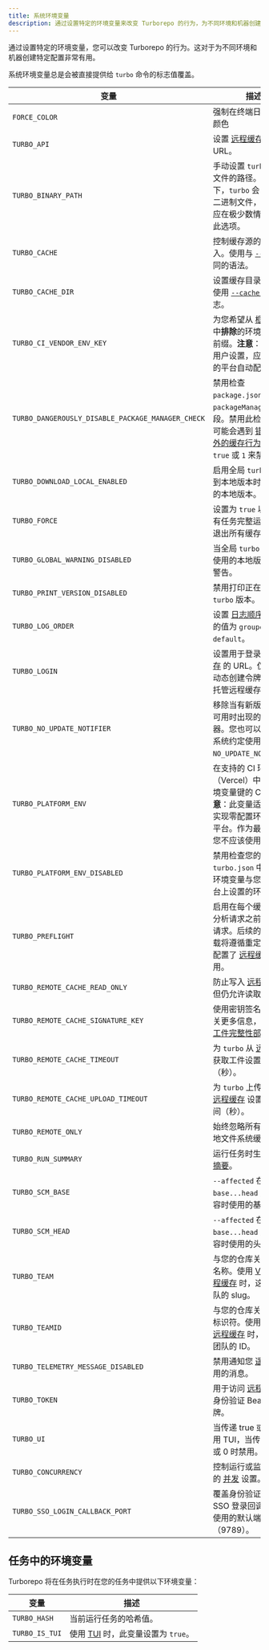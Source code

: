 ```yaml
---
title: 系统环境变量
description: 通过设置特定的环境变量来改变 Turborepo 的行为，为不同环境和机器创建特定配置
---
```




通过设置特定的环境变量，您可以改变 Turborepo 的行为。这对于为不同环境和机器创建特定配置非常有用。

系统环境变量总是会被直接提供给 `turbo` 命令的标志值覆盖。

| 变量 | 描述 |
| --- | --- |
| `FORCE_COLOR` | 强制在终端日志中显示颜色 |
| `TURBO_API` | 设置 [远程缓存](/core-concepts/remote-caching) 的基础 URL。 |
| `TURBO_BINARY_PATH` | 手动设置 `turbo` 二进制文件的路径。默认情况下，`turbo` 会自动发现二进制文件，因此您只应在极少数情况下使用此选项。 |
| `TURBO_CACHE` | 控制缓存源的读取和写入。使用与 [`--cache`](/api-reference/commands/run#--cache-options) 相同的语法。 |
| `TURBO_CACHE_DIR` | 设置缓存目录，类似于使用 [`--cache-dir`](/api-reference/commands/run#--cache-dir-path) 标志。 |
| `TURBO_CI_VENDOR_ENV_KEY` | 为您希望从 [框架推断](/crafting-your-repository/using-environment-variables#framework-inference) 中**排除**的环境变量设置前缀。**注意**：这不需要用户设置，应该由支持的平台自动配置。 |
| `TURBO_DANGEROUSLY_DISABLE_PACKAGE_MANAGER_CHECK` | 禁用检查 `package.json` 中的 `packageManager` 字段。禁用此检查时，您可能会遇到 [错误和意外的缓存行为](/api-reference/commands/run#--dangerously-disable-package-manager-check)。使用 `true` 或 `1` 来禁用。 |
| `TURBO_DOWNLOAD_LOCAL_ENABLED` | 启用全局 `turbo` 在找不到本地版本时安装正确的本地版本。 |
| `TURBO_FORCE` | 设置为 `true` 以强制所有任务完整运行，选择退出所有缓存。 |
| `TURBO_GLOBAL_WARNING_DISABLED` | 当全局 `turbo` 找不到要使用的本地版本时禁用警告。 |
| `TURBO_PRINT_VERSION_DISABLED` | 禁用打印正在执行的 `turbo` 版本。 |
| `TURBO_LOG_ORDER` | 设置 [日志顺序](/api-reference/commands/run#--log-order-option)。允许的值为 `grouped` 和 `default`。 |
| `TURBO_LOGIN` | 设置用于登录 [远程缓存](/core-concepts/remote-caching) 的 URL。仅对实现动态创建令牌端点的自托管远程缓存需要。 |
| `TURBO_NO_UPDATE_NOTIFIER` | 移除当有新版本 `turbo` 可用时出现的更新通知器。您也可以按照生态系统约定使用 `NO_UPDATE_NOTIFIER`。 |
| `TURBO_PLATFORM_ENV` | 在支持的 CI 环境（Vercel）中配置的环境变量键的 CSV。**注意**：此变量适用于希望实现零配置环境变量的平台。作为最终用户，您不应该使用此变量。 |
| `TURBO_PLATFORM_ENV_DISABLED` | 禁用检查您的 `turbo.json` 中配置的环境变量与您支持的平台上设置的环境变量 |
| `TURBO_PREFLIGHT` | 启用在每个缓存工件和分析请求之前发送预检请求。后续的上传和下载将遵循重定向。仅在配置了 [远程缓存](/core-concepts/remote-caching) 时适用。 |
| `TURBO_REMOTE_CACHE_READ_ONLY` | 防止写入 [远程缓存](/core-concepts/remote-caching) - 但仍允许读取。 |
| `TURBO_REMOTE_CACHE_SIGNATURE_KEY` | 使用密钥签名工件。有关更多信息，请访问 [工件完整性部分](/core-concepts/remote-caching#artifact-integrity-and-authenticity-verification)。 |
| `TURBO_REMOTE_CACHE_TIMEOUT` | 为 `turbo` 从 [远程缓存](/core-concepts/remote-caching) 获取工件设置超时时间（秒）。 |
| `TURBO_REMOTE_CACHE_UPLOAD_TIMEOUT` | 为 `turbo` 上传工件到 [远程缓存](/core-concepts/remote-caching) 设置超时时间（秒）。 |
| `TURBO_REMOTE_ONLY` | 始终忽略所有任务的本地文件系统缓存。 |
| `TURBO_RUN_SUMMARY` | 运行任务时生成 [运行摘要](/api-reference/commands/run#--summarize)。 |
| `TURBO_SCM_BASE` | `--affected` 在计算从 `base...head` 更改的内容时使用的基础 |
| `TURBO_SCM_HEAD` | `--affected` 在计算从 `base...head` 更改的内容时使用的头部 |
| `TURBO_TEAM` | 与您的仓库关联的账户名称。使用 [Vercel 远程缓存](https://vercel.com/docs/monorepos/remote-caching#vercel-remote-cache) 时，这是您团队的 slug。 |
| `TURBO_TEAMID` | 与您的仓库关联的账户标识符。使用 [Vercel 远程缓存](https://vercel.com/docs/monorepos/remote-caching#vercel-remote-cache) 时，这是您团队的 ID。 |
| `TURBO_TELEMETRY_MESSAGE_DISABLED` | 禁用通知您 [遥测](/api-reference/commands/telemetry) 已启用的消息。 |
| `TURBO_TOKEN` | 用于访问 [远程缓存](/core-concepts/remote-caching) 的身份验证 Bearer 令牌。 |
| `TURBO_UI` | 当传递 true 或 1 时启用 TUI，当传递 false 或 0 时禁用。 |
| `TURBO_CONCURRENCY` | 控制运行或监视模式下的 [并发](/api-reference/commands/run#--concurrency-number--percentage) 设置。 |
| `TURBO_SSO_LOGIN_CALLBACK_PORT` | 覆盖身份验证期间 SSO 登录回调服务器使用的默认端口（9789）。 |

## 任务中的环境变量

Turborepo 将在任务执行时在您的任务中提供以下环境变量：

| 变量 | 描述 |
| --- | --- |
| `TURBO_HASH` | 当前运行任务的哈希值。 |
| `TURBO_IS_TUI` | 使用 [TUI](/api-reference/configuration/configuring-turbo.json#ui) 时，此变量设置为 `true`。 |
